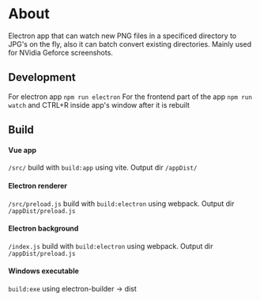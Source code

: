 # About
Electron app that can watch new PNG files in a specificed directory to JPG's on the fly, also it can batch convert existing directories. Mainly used for NVidia Geforce screenshots.

## Development
For electron app `npm run electron`
For the frontend part of the app `npm run watch` and CTRL+R inside app's window after it is rebuilt

## Build
#### Vue app
`/src/` build with `build:app` using vite. Output dir `/appDist/`
#### Electron renderer
`/src/preload.js` build with `build:electron` using webpack. Output dir `/appDist/preload.js`
#### Electron background
`/index.js` build with `build:electron` using webpack. Output dir `/appDist/preload.js`

#### Windows executable
`build:exe` using electron-builder -> dist